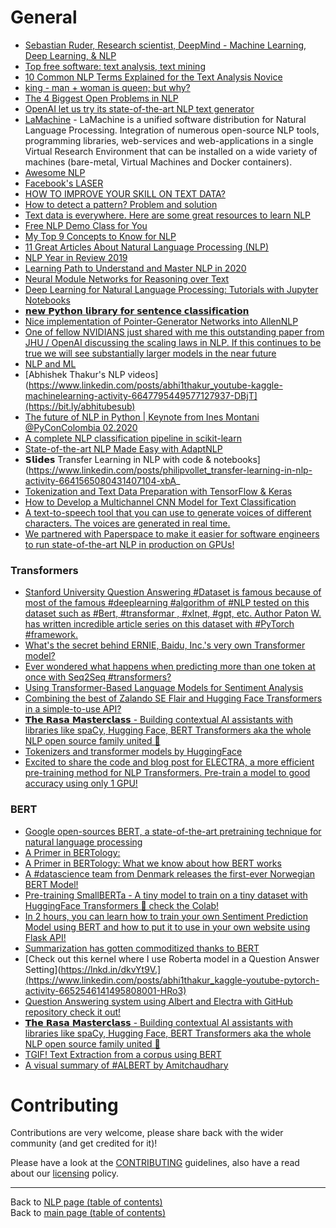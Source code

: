 # General

- [Sebastian Ruder, Research scientist, DeepMind - Machine Learning, Deep Learning, & NLP](http://ruder.io/)
- [Top free software: text analysis, text mining](https://www.predictiveanalyticstoday.com/top-free-software-for-text-analysis-text-mining-text-analytics/)
- [10 Common NLP Terms Explained for the Text Analysis Novice](https://www.linkedin.com/posts/data-science-central_10-common-nlp-terms-explained-for-the-text-activity-6640745308944945152-Aamj)
- [king - man + woman is queen; but why?](https://p.migdal.pl/2017/01/06/king-man-woman-queen-why.html)
- [The 4 Biggest Open Problems in NLP](http://ruder.io/4-biggest-open-problems-in-nlp/)
- [OpenAI let us try its state-of-the-art NLP text generator](https://venturebeat.com/2019/02/14/openai-let-us-generate-text-with-an-ai-model-that-achieves-state-of-the-art-performance-in-several-nlp-tasks/)
- [LaMachine](https://proycon.github.io/LaMachine/) - LaMachine is a unified software distribution for Natural Language Processing. Integration of numerous open-source NLP tools, programming libraries, web-services and web-applications in a single Virtual Research Environment that can be installed on a wide variety of machines (bare-metal, Virtual Machines and Docker containers).
- [Awesome NLP](https://github.com/keon/awesome-nlp)
- [Facebook's LASER](https://github.com/facebookresearch/LASER)
- [HOW TO IMPROVE YOUR SKILL ON TEXT DATA?](https://www.linkedin.com/posts/nabihbawazir_repository-machinelearning-patternrecognition-activity-6602810599397298176-hdMX)
- [How to detect a pattern? Problem and solution](https://www.linkedin.com/posts/data-science-central_how-to-detect-a-pattern-problem-and-solution-activity-6610546324968394753-2AdF)
- [Text data is everywhere. Here are some great resources to learn NLP](https://www.linkedin.com/posts/nabihbawazir_text-data-is-everywhere-here-are-some-great-activity-6603592173382402048-Qp1Q)
- [Free NLP Demo Class for You](https://www.linkedin.com/posts/nabihbawazir_free-nlp-demo-class-for-you-i-have-just-activity-6604688537407315968-F9It)
- [My Top 9 Concepts to Know for NLP](https://www.linkedin.com/posts/kylemckiou_my-top-9-concepts-to-know-for-nlp-interested-activity-6623935295823970304-f2df)
- [11 Great Articles About Natural Language Processing (NLP)](https://www.linkedin.com/posts/data-science-central_19-great-articles-about-natural-language-activity-6613973907982610432-OFWM)
- [NLP Year in Review 2019](https://www.linkedin.com/posts/dat-tran-a1602320_deeplearning-machinelearning-activity-6620245193482350592-Hudf)
- [Learning Path to Understand and Master NLP in 2020](https://www.linkedin.com/posts/ashishpatel2604_a-comprehensive-learning-path-to-understand-activity-6620699345463414784-ce7K)
- [Neural Module Networks for Reasoning over Text](https://www.linkedin.com/posts/montrealai_neuralnetworks-reasoning-symbolicai-activity-6630879104814116864-Opyq)
- [Deep Learning for Natural Language Processing: Tutorials with Jupyter Notebooks](https://www.linkedin.com/posts/data-science-central_deep-learning-for-natural-language-processing-activity-6626900078562988032-rJZd)
- [𝗻𝗲𝘄 𝗣𝘆𝘁𝗵𝗼𝗻 𝗹𝗶𝗯𝗿𝗮𝗿𝘆 𝗳𝗼𝗿 𝘀𝗲𝗻𝘁𝗲𝗻𝗰𝗲 𝗰𝗹𝗮𝘀𝘀𝗶𝗳𝗶𝗰𝗮𝘁𝗶𝗼𝗻](https://www.linkedin.com/posts/philipvollet_nlp-tensorflow-deeplearning-activity-6640063734469414912-Dzgq)
- [Nice implementation of Pointer-Generator Networks into AllenNLP](https://twitter.com/zacharylipton/status/1231582129789816833)
- [One of fellow NVIDIANS just shared with me this outstanding paper from JHU / OpenAI discussing the scaling laws in NLP. If this continues to be true we will see substantially larger models in the near future](https://www.linkedin.com/posts/adamgrzywaczewski_one-of-fellow-nvidians-just-shared-with-me-activity-6635862408818630656-oDdW)
- [NLP and ML](https://www.linkedin.com/posts/activity-6633065834392678400-CsDr)
- [Abhishek Thakur's NLP videos](https://www.linkedin.com/posts/abhi1thakur_youtube-kaggle-machinelearning-activity-6647795449577127937-DBjT](https://bit.ly/abhitubesub)
- [The future of NLP in Python | Keynote from Ines Montani @PyConColombia 02.2020](https://www.linkedin.com/posts/philipvollet_nlp-machinelearning-deeplearning-activity-6639035296694448128-hStT)
- [A complete NLP classification pipeline in scikit-learn](https://www.linkedin.com/posts/towards-data-science_a-complete-nlp-classification-pipeline-in-activity-6646103619060006912-G1ri)
- [State-of-the-art NLP Made Easy with AdaptNLP](https://opendatascience.com/state-of-the-art-nlp-made-easy-with-adaptnlp/?utm_campaign=Learning%20Posts&utm_content=120061865&utm_medium=social&utm_source=linkedin&hss_channel=lcp-9358547)
- 𝗦𝗹𝗶𝗱𝗲𝘀 Transfer Learning in NLP with code & notebooks](https://www.linkedin.com/posts/philipvollet_transfer-learning-in-nlp-activity-6641565080431407104-xbA_
- [Tokenization and Text Data Preparation with TensorFlow & Keras](https://www.kdnuggets.com/2020/03/tensorflow-keras-tokenization-text-data-prep.html)
- [How to Develop a Multichannel CNN Model for Text Classification](https://machinelearningmastery.com/develop-n-gram-multichannel-convolutional-neural-network-sentiment-analysis/)
- [A text-to-speech tool that you can use to generate voices of different characters. The voices are generated in real time. ](https://www.linkedin.com/posts/inna-vogel-nlp_neuralnetworks-maschinelleslernen-deepmind-activity-6652912903559106560-YGT-)
- [We partnered with Paperspace to make it easier for software engineers to run state-of-the-art NLP in production on GPUs!](https://www.linkedin.com/posts/huggingface_up-and-running-with-transformers-from-hugging-activity-6653340636491591680-RZOW)

### Transformers

- [Stanford University Question Answering #Dataset is famous because of most of the famous #deeplearning #algorithm of #NLP tested on this dataset such as #Bert, #transformar , #xlnet, #gpt, etc. Author Paton W. has written incredible article series on this dataset with #PyTorch #framework.](https://www.linkedin.com/posts/ashishpatel2604_question-answering-with-pytorch-transformers-activity-6618697249356640256-Vfi_)
- [What's the secret behind ERNIE, Baidu, Inc.'s very own Transformer model? ](https://www.linkedin.com/posts/pascalbiese_ai-artificialintelligence-machinelearning-activity-6640969622105411586-ieJL) 
- [Ever wondered what happens when predicting more than one token at once with Seq2Seq #transformers?](https://www.linkedin.com/posts/andrea-gatto_transformers-nlp-nlproc-activity-6643099191293943808-s6N9)
- [Using Transformer-Based Language Models for Sentiment Analysis](https://www.linkedin.com/posts/towards-data-science_using-transformer-based-language-models-for-activity-6653776678344511488-zxZw)
- [Combining the best of Zalando SE Flair and Hugging Face Transformers in a simple-to-use API?](https://www.linkedin.com/posts/pascalbiese_ai-artificialintelligence-machinelearning-activity-6643464596977917952-x5Fi)
- [𝗧𝗵𝗲 𝗥𝗮𝘀𝗮 𝗠𝗮𝘀𝘁𝗲𝗿𝗰𝗹𝗮𝘀𝘀 - Building contextual AI assistants with libraries like spaCy, Hugging Face, BERT Transformers aka the whole NLP open source family united 🤗](https://www.linkedin.com/posts/philipvollet_nlp-machinelearning-deeplearning-activity-6640086124473667584-_dQB)
- [Tokenizers and transformer models by HuggingFace](https://www.linkedin.com/posts/huggingface_today-were-proud-to-release-four-new-official-activity-6641360098344083456-S03d)
- [Excited to share the code and blog post for ELECTRA, a more efficient pre-training method for NLP Transformers. Pre-train a model to good accuracy using only 1 GPU!](https://www.linkedin.com/posts/philipvollet_nlp-deeplearning-python-activity-6643215711231586304-6qKM)

### BERT

- [Google open-sources BERT, a state-of-the-art pretraining technique for natural language processing](https://venturebeat.com/2018/11/02/google-open-sources-bert-a-state-of-the-art-training-technique-for-natural-language-processing/)
- [A Primer in BERTology:](https://www.linkedin.com/posts/philipvollet_nlp-deeplearning-nlp-activity-6640068737485549568-px08)
- [A Primer in BERTology: What we know about how BERT works](https://www.linkedin.com/posts/montrealai_transformer-nlp-bert-activity-6639202358209372161-pvJV)
- [A #datascience team from Denmark releases the first-ever Norwegian BERT Model!](https://www.linkedin.com/posts/ayonroy2000_datascience-nlp-activity-6640971152099500032-COU6)
- [Pre-training SmallBERTa - A tiny model to train on a tiny dataset with HuggingFace Transformers 🤗 check the Colab! ](https://www.linkedin.com/posts/philipvollet_nlp-machinelearning-deeplearning-activity-6638689394914009088-99_J)
- [In 2 hours, you can learn how to train your own Sentiment Prediction Model using BERT and how to put it to use in your own website using Flask API!](https://www.linkedin.com/posts/abhi1thakur_pytorch-tensorflow-bert-activity-6642034826205515776-qanR)
- [Summarization has gotten commoditized thanks to BERT](https://www.linkedin.com/posts/towards-data-science_summarization-has-gotten-commoditized-thanks-activity-6643919475349557248-ADWs)
- [Check out this kernel where I use Roberta model in a Question Answer Setting](https://lnkd.in/dkvYt9V.](https://www.linkedin.com/posts/abhi1thakur_kaggle-youtube-pytorch-activity-6652546141495808001-HRo3)
- [Question Answering system using Albert and Electra with GitHub repository check it out! ](https://www.linkedin.com/posts/philipvollet_nlp-machinelearning-python-activity-6652784655114223616-oKnJ)
- [𝗧𝗵𝗲 𝗥𝗮𝘀𝗮 𝗠𝗮𝘀𝘁𝗲𝗿𝗰𝗹𝗮𝘀𝘀 - Building contextual AI assistants with libraries like spaCy, Hugging Face, BERT Transformers aka the whole NLP open source family united 🤗](https://www.linkedin.com/posts/philipvollet_nlp-machinelearning-deeplearning-activity-6640086124473667584-_dQB)
- [TGIF! Text Extraction from a corpus using BERT](https://www.linkedin.com/posts/abhi1thakur_pytorch-machinelearning-datascience-activity-6649256926989303809-ZVPK)
- [A visual summary of #ALBERT by Amitchaudhary](https://www.linkedin.com/posts/inna-vogel-nlp_visual-paper-summary-albert-a-lite-bert-activity-6653207200116334592-_HuU)


# Contributing

Contributions are very welcome, please share back with the wider community (and get credited for it)!

Please have a look at the [CONTRIBUTING](../CONTRIBUTING.md) guidelines, also have a read about our [licensing](../LICENSE.md) policy.

---

Back to [NLP page (table of contents)](README.md)</br>
Back to [main page (table of contents)](../README.md)
